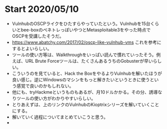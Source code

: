 # Start 2020/05/10
- VulnhubのOSCPライクをひたすらやっていたという。Vulnhubを15台くらいとbee-boxのぺネトレっぽいやつとMetasploitable3をやった時点でOSCPを受講したそうだ。
- https://www.abatchy.com/2017/02/oscp-like-vulnhub-vms これを参考にするとよいらしい。
- ツールの使い方等は、Walkthroughをいっぱい読んで慣れていったそう。例えば、URL Brute Forceツールは、たくさんあるうちのGobusterが早いらしい。
- こういうのを見ていると、Hack the BoxをやるよりVulnhubを解いたほうが良い感じ。逆にWindowsのマシンをもっと解きたいというときに使うという感覚で良いのかもしれない。
- 他にも、tryHackmeというものもあるが、月10ドルかかる。その分、誘導なりツールの使い方がわかりやすいらしい。
- とりあえずは、上のリンクのVulnhubのKioptrixシリーズを解いていくことにする。
- 解いていく過程についてまとめていこうと思う。
-
